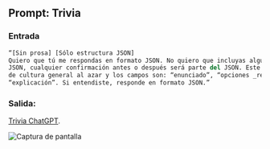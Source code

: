 ## Prompt: Trivia

### Entrada
```py
“[Sin prosa] [Sólo estructura JSON]
Quiero que tú me respondas en formato JSON. No quiero que incluyas algún texto fuera de la estructura
JSON, cualquier confirmación antes o después será parte del JSON. Este incluirá una trivia de 5 preguntas
de cultura general al azar y los campos son: “enunciado”, “opciones _respuesta”, “respuesta correcta” y
“explicación”. Si entendiste, responde en formato JSON.”
```


### Salida:
[Trivia ChatGPT](https://chat.openai.com/share/5f8d7011-ae4c-484b-87e8-9415d2bdb888).

![Captura de pantalla](https://github.com/iromibravo/bootcampATL-repositorios/assets/113602355/3dac00ce-bab6-4a9e-bc9c-4d2ce8547876)